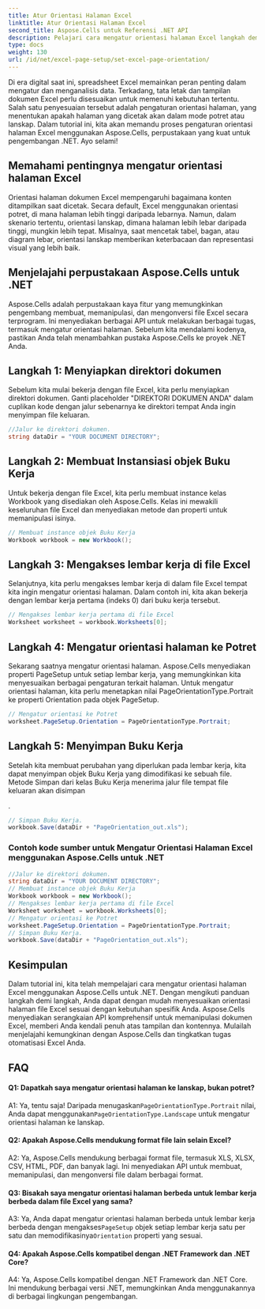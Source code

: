 ```yaml
---
title: Atur Orientasi Halaman Excel
linktitle: Atur Orientasi Halaman Excel
second_title: Aspose.Cells untuk Referensi .NET API
description: Pelajari cara mengatur orientasi halaman Excel langkah demi langkah menggunakan Aspose.Cells untuk .NET. Dapatkan hasil yang optimal.
type: docs
weight: 130
url: /id/net/excel-page-setup/set-excel-page-orientation/
---
```

Di era digital saat ini, spreadsheet Excel memainkan peran penting dalam mengatur dan menganalisis data. Terkadang, tata letak dan tampilan dokumen Excel perlu disesuaikan untuk memenuhi kebutuhan tertentu. Salah satu penyesuaian tersebut adalah pengaturan orientasi halaman, yang menentukan apakah halaman yang dicetak akan dalam mode potret atau lanskap. Dalam tutorial ini, kita akan memandu proses pengaturan orientasi halaman Excel menggunakan Aspose.Cells, perpustakaan yang kuat untuk pengembangan .NET. Ayo selami!

## Memahami pentingnya mengatur orientasi halaman Excel

Orientasi halaman dokumen Excel mempengaruhi bagaimana konten ditampilkan saat dicetak. Secara default, Excel menggunakan orientasi potret, di mana halaman lebih tinggi daripada lebarnya. Namun, dalam skenario tertentu, orientasi lanskap, dimana halaman lebih lebar daripada tinggi, mungkin lebih tepat. Misalnya, saat mencetak tabel, bagan, atau diagram lebar, orientasi lanskap memberikan keterbacaan dan representasi visual yang lebih baik.

## Menjelajahi perpustakaan Aspose.Cells untuk .NET

Aspose.Cells adalah perpustakaan kaya fitur yang memungkinkan pengembang membuat, memanipulasi, dan mengonversi file Excel secara terprogram. Ini menyediakan berbagai API untuk melakukan berbagai tugas, termasuk mengatur orientasi halaman. Sebelum kita mendalami kodenya, pastikan Anda telah menambahkan pustaka Aspose.Cells ke proyek .NET Anda.

## Langkah 1: Menyiapkan direktori dokumen

Sebelum kita mulai bekerja dengan file Excel, kita perlu menyiapkan direktori dokumen. Ganti placeholder "DIREKTORI DOKUMEN ANDA" dalam cuplikan kode dengan jalur sebenarnya ke direktori tempat Anda ingin menyimpan file keluaran.

```csharp
//Jalur ke direktori dokumen.
string dataDir = "YOUR DOCUMENT DIRECTORY";
```

## Langkah 2: Membuat Instansiasi objek Buku Kerja

Untuk bekerja dengan file Excel, kita perlu membuat instance kelas Workbook yang disediakan oleh Aspose.Cells. Kelas ini mewakili keseluruhan file Excel dan menyediakan metode dan properti untuk memanipulasi isinya.

```csharp
// Membuat instance objek Buku Kerja
Workbook workbook = new Workbook();
```

## Langkah 3: Mengakses lembar kerja di file Excel

Selanjutnya, kita perlu mengakses lembar kerja di dalam file Excel tempat kita ingin mengatur orientasi halaman. Dalam contoh ini, kita akan bekerja dengan lembar kerja pertama (indeks 0) dari buku kerja tersebut.

```csharp
// Mengakses lembar kerja pertama di file Excel
Worksheet worksheet = workbook.Worksheets[0];
```

## Langkah 4: Mengatur orientasi halaman ke Potret

Sekarang saatnya mengatur orientasi halaman. Aspose.Cells menyediakan properti PageSetup untuk setiap lembar kerja, yang memungkinkan kita menyesuaikan berbagai pengaturan terkait halaman. Untuk mengatur orientasi halaman, kita perlu menetapkan nilai PageOrientationType.Portrait ke properti Orientation pada objek PageSetup.

```csharp
// Mengatur orientasi ke Potret
worksheet.PageSetup.Orientation = PageOrientationType.Portrait;
```

## Langkah 5: Menyimpan Buku Kerja

Setelah kita membuat perubahan yang diperlukan pada lembar kerja, kita dapat menyimpan objek Buku Kerja yang dimodifikasi ke sebuah file. Metode Simpan dari kelas Buku Kerja menerima jalur file tempat file keluaran akan disimpan

.

```csharp
// Simpan Buku Kerja.
workbook.Save(dataDir + "PageOrientation_out.xls");
```

### Contoh kode sumber untuk Mengatur Orientasi Halaman Excel menggunakan Aspose.Cells untuk .NET 

```csharp
//Jalur ke direktori dokumen.
string dataDir = "YOUR DOCUMENT DIRECTORY";
// Membuat instance objek Buku Kerja
Workbook workbook = new Workbook();
// Mengakses lembar kerja pertama di file Excel
Worksheet worksheet = workbook.Worksheets[0];
// Mengatur orientasi ke Potret
worksheet.PageSetup.Orientation = PageOrientationType.Portrait;
// Simpan Buku Kerja.
workbook.Save(dataDir + "PageOrientation_out.xls");
```

## Kesimpulan

Dalam tutorial ini, kita telah mempelajari cara mengatur orientasi halaman Excel menggunakan Aspose.Cells untuk .NET. Dengan mengikuti panduan langkah demi langkah, Anda dapat dengan mudah menyesuaikan orientasi halaman file Excel sesuai dengan kebutuhan spesifik Anda. Aspose.Cells menyediakan serangkaian API komprehensif untuk memanipulasi dokumen Excel, memberi Anda kendali penuh atas tampilan dan kontennya. Mulailah menjelajahi kemungkinan dengan Aspose.Cells dan tingkatkan tugas otomatisasi Excel Anda.

## FAQ

#### Q1: Dapatkah saya mengatur orientasi halaman ke lanskap, bukan potret?

 A1: Ya, tentu saja! Daripada menugaskan`PageOrientationType.Portrait` nilai, Anda dapat menggunakan`PageOrientationType.Landscape` untuk mengatur orientasi halaman ke lanskap.

#### Q2: Apakah Aspose.Cells mendukung format file lain selain Excel?

A2: Ya, Aspose.Cells mendukung berbagai format file, termasuk XLS, XLSX, CSV, HTML, PDF, dan banyak lagi. Ini menyediakan API untuk membuat, memanipulasi, dan mengonversi file dalam berbagai format.

#### Q3: Bisakah saya mengatur orientasi halaman berbeda untuk lembar kerja berbeda dalam file Excel yang sama?

 A3: Ya, Anda dapat mengatur orientasi halaman berbeda untuk lembar kerja berbeda dengan mengakses`PageSetup` objek setiap lembar kerja satu per satu dan memodifikasinya`Orientation` properti yang sesuai.

#### Q4: Apakah Aspose.Cells kompatibel dengan .NET Framework dan .NET Core?

A4: Ya, Aspose.Cells kompatibel dengan .NET Framework dan .NET Core. Ini mendukung berbagai versi .NET, memungkinkan Anda menggunakannya di berbagai lingkungan pengembangan.
